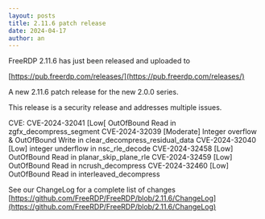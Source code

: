 ```yaml
---
layout: posts
title: 2.11.6 patch release
date: 2024-04-17
author: an
---
```


FreeRDP 2.11.6 has just been released and uploaded to

[https://pub.freerdp.com/releases/](https://pub.freerdp.com/releases/)

A new 2.11.6 patch release for the new 2.0.0 series.

This release is a security release and addresses multiple issues.

CVE:
 CVE-2024-32041 [Low[ OutOfBound Read in zgfx_decompress_segment
 CVE-2024-32039 [Moderate] Integer overflow & OutOfBound Write in clear_decompress_residual_data
 CVE-2024-32040 [Low] integer underflow in nsc_rle_decode
 CVE-2024-32458 [Low] OutOfBound Read in planar_skip_plane_rle
 CVE-2024-32459 [Low] OutOfBound Read in ncrush_decompress
 CVE-2024-32460 [Low] OutOfBound Read in interleaved_decompress

See our ChangeLog for a complete list of changes [https://github.com/FreeRDP/FreeRDP/blob/2.11.6/ChangeLog](https://github.com/FreeRDP/FreeRDP/blob/2.11.6/ChangeLog)
